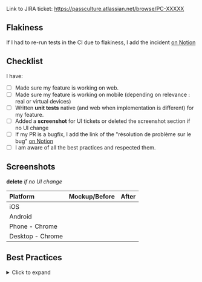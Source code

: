 Link to JIRA ticket: https://passculture.atlassian.net/browse/PC-XXXXX

## Flakiness

If I had to re-run tests in the CI due to flakiness, I add the incident [on Notion][2]

## Checklist

I have:

- [ ] Made sure my feature is working on web.
- [ ] Made sure my feature is working on mobile (depending on relevance : real or virtual devices)
- [ ] Written **unit tests** native (and web when implementation is different) for my feature.
- [ ] Added a **screenshot** for UI tickets or deleted the screenshot section if no UI change
- [ ] If my PR is a bugfix, I add the link of the "résolution de problème sur le bug" [on Notion][1]
- [ ] I am aware of all the best practices and respected them.

## Screenshots

**delete** _if no UI change_

| Platform         | Mockup/Before | After |
| :--------------- | :-----------: | :---: |
| iOS              |               |       |
| Android          |               |       |
| Phone - Chrome   |               |       |
| Desktop - Chrome |               |       |

[1]: https://www.notion.so/passcultureapp/R-solution-de-probl-mes-sur-les-bugs-5dd6df8f6a754e6887066cf613467d0a
[2]: https://www.notion.so/passcultureapp/cb45383351b44723a6f2d9e1481ad6bb?v=10fe47258701423985aa7d25bb04cfee&pvs=4

## Best Practices

<details>
  <summary>Click to expand</summary>

These rules apply to files that you make changes to.
If you can't respect one of these rules, be sure to explain why with a comment.
If you consider correcting the issue is too time consuming/complex: create a ticket. Link the ticket in the code.

- In the production code: remove type assertions with `as` (type assertions are removed at compile-time, there is no runtime checking associated with a type assertion. There won’t be an exception or `null` generated if the type assertion is wrong). In certain cases `as const` is acceptable (for example when defining readonly arrays/objects). Using `as` in tests is tolerable.
- Remove bypass type checking with `any` (when you want to accept anything because you will be blindly passing it through without interacting with it, you can use `unknown`). Using `any` in tests is tolerable.
- Remove non-null assertion operators (just like other type assertions, this doesn’t change the runtime behavior of your code, so it’s important to only use `!` when you know that the value can’t be `null` or `undefined`).
- Remove all `@ts-expect-error` and `@eslint-disable`.
- Remove all warnings, and errors that we are used to ignore (`yarn test:lint`, `yarn test:types`, `yarn start:web`...).
- Use `gap` (`ViewGap`) instead of `<Spacer.Column />`, `<Spacer.Row />` or `<Spacer.Flex />`.
- Don't add new "alias hooks" (hooks created to group other hooks together). When adding new logic, this hook will progressively become more complex and harder to maintain.
- Remove logic from components that should be dumb.
- undefined != null : undefined should be used for optionals and null when no value

### Request specific:

- A request must use `react-query`
- A hook that use `react-query` must:
  - folder
    - when used in one feature
      - be in `src/<feature>/queries/`
    - when used by several features
      - be in `src/queries/<the main feature related to the query>/`
  - file
    - when use `useQuery` or hook related (like `useInfiniteQuery`)
      - named `use<the content retrieved by the query>Query.ts`
      - returns the type `UseQueryResult<the content retrieved by the query>`
    - when use `useMutation`
      - named `use<the content mutated by the query>Mutation.ts`
      - returns the type `UseMutationResult<the content mutated by the query>`

### Test specific:

- Avoid mocking internal parts of our code. Ideally, mock only external calls.
- When you see a local variable that is over-written in every test, mock it.
- Prefer `user` to `fireEvent`.
- When mocking feature flags, use `setFeatureFlags`. If not possible, mention which one(s) you want to mock in a comment (example: `jest.spyOn(useFeatureFlagAPI, 'useFeatureFlag').mockReturnValue(true) // WIP_NEW_OFFER_TILE in renderPassPlaylist.tsx` )
- In component tests, replace `await act(async () => {})` and `await waitFor(/* ... */)` by `await screen.findBySomething()`.
- In hooks tests, use `act` by default and `waitFor` as a last resort.
- Make a snapshot test for pages and modals ONLY.
- Make a web specific snapshot when your web page/modal is specific to the web.
- Make an a11y test for web pages.

### Advice:

- Use TDD
- Use Storybook
- Use pair programming/mobs

</details>
